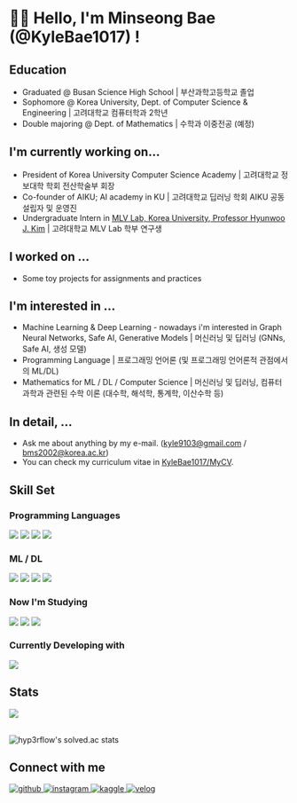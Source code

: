 # 🙇‍♂️ Hello, I'm Minseong Bae (@KyleBae1017) !
  
## Education
- Graduated @ Busan Science High School | 부산과학고등학교 졸업
- Sophomore @ Korea University, Dept. of Computer Science & Engineering | 고려대학교 컴퓨터학과 2학년
- Double majoring @ Dept. of Mathematics | 수학과 이중전공 (예정)

## I'm currently working on...
- President of Korea University Computer Science Academy | 고려대학교 정보대학 학회 전산학술부 회장
- Co-founder of AIKU; AI academy in KU | 고려대학교 딥러닝 학회 AIKU 공동 설립자 및 운영진
- Undergraduate Intern in [MLV Lab, Korea University, Professor Hyunwoo J. Kim](https://www.hyunwoojkim.com/home) | 고려대학교 MLV Lab 학부 연구생

## I worked on ...
- Some toy projects for assignments and practices
  
## I'm interested in ... 
- Machine Learning & Deep Learning - nowadays i'm interested in Graph Neural Networks, Safe AI, Generative Models | 머신러닝 및 딥러닝 (GNNs, Safe AI, 생성 모델)
- Programming Language | 프로그래밍 언어론 (및 프로그래밍 언어론적 관점에서의 ML/DL)
- Mathematics for ML / DL / Computer Science | 머신러닝 및 딥러닝, 컴퓨터과학과 관련된 수학 이론 (대수학, 해석학, 통계학, 이산수학 등)

## In detail, ...
- Ask me about anything by my e-mail. (kyle9103@gmail.com / bms2002@korea.ac.kr)
- You can check my curriculum vitae in [KyleBae1017/MyCV](https://github.com/KyleBae1017/MyCV).
 
## Skill Set  

### Programming Languages  
<img src="https://img.shields.io/badge/Python-3776AB?style=rounded-lg&logo=Python&logoColor=yellow"/> <img src="https://img.shields.io/badge/C-A8B9CC?style=rounded-lg&logo=C&logoColor=orange"/> <img src="https://img.shields.io/badge/C++-00599C?style=rounded-lg&logo=cplusplus&logoColor=white"> <img src="https://img.shields.io/badge/OCaml-EC6813?style=rounded-lg&logo=OCaml&logoColor=white"/>
### ML / DL
<img src="https://img.shields.io/badge/Tensorflow-FF6F00?style=rounded-lg&logo=Tensorflow&logoColor=white"/> <img src="https://img.shields.io/badge/Keras-D00000?style=rounded-lg&logo=Keras&logoColor=white"/> <img src="https://img.shields.io/badge/scikit--learn-F7931E?style=rounded-lg&logo=scikit-learn&logoColor=blue"/> <img src="https://img.shields.io/badge/NumPy-013243?style=rounded-lg&logo=NumPy&logoColor=orange"/>
### Now I'm Studying
<img src="https://img.shields.io/badge/JavaScript-F7DF1E?style=rounded-lg&logo=Javascript&logoColor=white"/> <img src="https://img.shields.io/badge/node.js-339933?style=rounded-lg&logo=node.js&logoColor=white"/> <img src="https://img.shields.io/badge/Pytorch-EE4C2C?style=rounded-lg&logo=pytorch&logoColor=white"/> 
### Currently Developing with
<img src="https://img.shields.io/badge/MacBook M1 Air-000000?style=rounded-lg&logo=macOS&logoColor=white"/>

## Stats  
<div align="left"><img src="https://github-readme-stats.vercel.app/api?username=KyleBae1017&show_icons=true&count_private=true&hide_border=true" align="center" /></div>  

<br/>  

![hyp3rflow's solved.ac stats](https://github-readme-solvedac.hyp3rflow.vercel.app/api/?handle=bms2002)

## Connect with me  
<div align="left">
<a href="https://github.com/KyleBae1017" target="_blank">
<img src=https://img.shields.io/badge/github-%2324292e.svg?&style=for-the-badge&logo=github&logoColor=white alt=github style="margin-bottom: 5px;" />
</a>
<a href="https://instagram.com/bae_ms_1017" target="_blank">
<img src=https://img.shields.io/badge/instagram-%23000000.svg?&style=for-the-badge&logo=instagram&logoColor=white alt=instagram style="margin-bottom: 5px;" />
</a>
<a href="https://www.kaggle.com/bms2002" target="_blank">
<img src=https://img.shields.io/badge/kaggle-%2344BAE8.svg?&style=for-the-badge&logo=kaggle&logoColor=white alt=kaggle style="margin-bottom: 5px;" />
</a>
<a href="https://velog.io/@kylebae1017" target="_blank">
<img src=https://img.shields.io/badge/velog-%2300B388.svg?&style=for-the-badge&logo=micro.blog&logoColor=white alt=velog style="margin-bottom: 5px;" />
</a> 
</div>  

<br />


